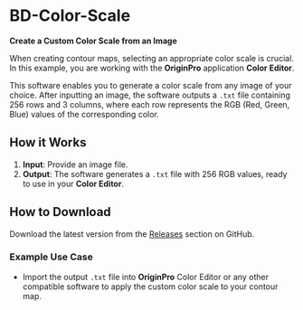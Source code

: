 # BD-Color-Scale
**Create a Custom Color Scale from an Image**

When creating contour maps, selecting an appropriate color scale is crucial. In this example, you are working with the **OriginPro** application **Color Editor**.

This software enables you to generate a color scale from any image of your choice. After inputting an image, the software outputs a `.txt` file containing 256 rows and 3 columns, where each row represents the RGB (Red, Green, Blue) values of the corresponding color.

## How it Works

1. **Input**: Provide an image file.
2. **Output**: The software generates a `.txt` file with 256 RGB values, ready to use in your **Color Editor**.

## How to Download
Download the latest version from the [Releases](https://github.com/MaximeMET/BD-color-scale/releases) section on GitHub.

### Example Use Case
- Import the output `.txt` file into **OriginPro** Color Editor or any other compatible software to apply the custom color scale to your contour map.
